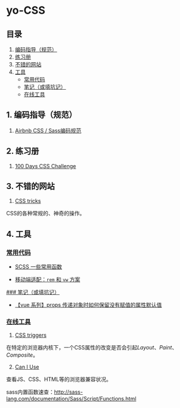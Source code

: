 # yo-CSS

## 目录

1. [编码指导（规范）](#编码指导（规范）)
2. [练习册](#练习册)
3. [不错的网站](#不错的网站)
4. [工具](#工具)
    - [常用代码](#code-snippet)
    - [笔记（或填坑记）](#notes)
    - [在线工具](#online-tool)

## 1. 编码指导（规范）

1. [Airbnb CSS / Sass编码规范](https://github.com/NoName4Me/yo-CSS/issues/1)

## 2. 练习册

1. [100 Days CSS Challenge](https://codepen.io/collection/XgmakG/)

## 3. 不错的网站

1. [CSS tricks](https://css-tricks.com/)

CSS的各种常规的、神奇的操作。

## 4. 工具

<a id="code-snippet" href="#code-snippet">

### 常用代码

* [SCSS 一些常用函数](https://github.com/NoName4Me/yo-FE/issues/7)

* [移动端适配：`rem` 和 `vw` 方案](https://github.com/NoName4Me/yo-CSS/issues/2)

<a id="notes" href="#notes" >
### 笔记（或填坑记）

* [【vue 系列】props 传递对象时如何保留没有赋值的属性默认值](https://github.com/NoName4Me/yo-FE/issues/5)

<a id="online-tool" href="#online-tool">

### 在线工具

1. [CSS triggers](https://csstriggers.com/)

在特定的浏览器内核下，一个CSS属性的改变是否会引起*Layout*、*Paint*、*Composite*。

2. [Can I Use](https://caniuse.com/)

查看JS、CSS、HTML等的浏览器兼容状况。

sass内置函数速查：http://sass-lang.com/documentation/Sass/Script/Functions.html
